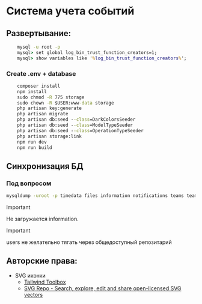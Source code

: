 # Система учета событий
## Развертывание:
```cmd
	mysql -u root -p
   	mysql> set global log_bin_trust_function_creators=1;
   	mysql> show variables like '%log_bin_trust_function_creators%';
```   	
### Create .env + database
```cmd
	composer install
	npm install
	sudo chmod -R 775 storage
	sudo chown -R $USER:www-data storage
	php artisan key:generate
	php artisan migrate
	php artisan db:seed --class=DarkColorsSeeder
	php artisan db:seed --class=ModelTypeSeeder
	php artisan db:seed --class=OperationTypeSeeder
	php artisan storage:link
	npm run dev
	npm run build
```
## Синхронизация БД
### Под вопросом

```cmd
mysqldump -uroot -p timedata files information notifications teams team_users time_events users visits > timedata.sql  --skip-comments --skip-triggers --no-create-info --replace
```
> [!IMPORTANT]
> Не загружается information.

> [!IMPORTANT]
> users не желательно тягать через общедоступный репозитарий

## Авторские права:
* SVG иконки
	* [Tailwind Toolbox](https://tailwindtoolbox.com/icons)
	* [SVG Repo - Search, explore, edit and share open-licensed SVG vectors](https://www.svgrepo.com/)

